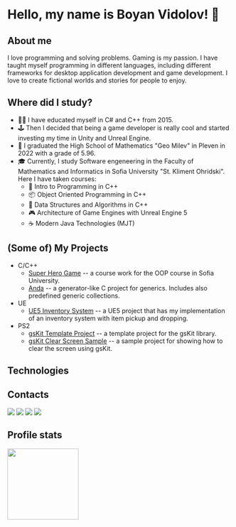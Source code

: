 # Hello, my name is Boyan Vidolov! 👋

## About me

I love programming and solving problems. 
Gaming is my passion. 
I have taught myself programming in different languages, including different frameworks for desktop application development and game development. 
I love to create fictional worlds and stories for people to enjoy.

## Where did I study?

* 🧑‍💻 I have educated myself in C# and C++ from 2015.
* 🕹️ Then I decided that being a game developer is really cool and started investing my time in Unity and Unreal Engine.
* 🏫 I graduated the High School of Mathematics "Geo Milev" in Pleven in 2022 with a grade of 5.96.
* 🎓 Currently, I study Software engeneering in the Faculty of Mathematics and Informatics in Sofia University "St. Kliment Ohridski". Here I have taken courses:
  * 🐣 Intro to Programming in C++
  * 📦 Object Oriented Programming in C++
  * 📃 Data Structures and Algorithms in C++
  * 🎮 Architecture of Game Engines with Unreal Engine 5
  * ☕ Modern Java Technologies (MJT)

## (Some of) My Projects

* C/C++
  * [Super Hero Game](https://github.com/boyan1742/super-hero-game) -- a course work for the OOP course in Sofia University.
  * [Anda](https://github.com/boyan1742/anda) -- a generator-like C project for generics. Includes also predefined generic collections.
* UE
  * [UE5 Inventory System](https://github.com/boyan1742/UE5InventorySystem) -- a UE5 project that has my implementation of an inventory system with item pickup and dropping.
* PS2
  * [gsKit Template Project](https://github.com/boyan1742/ps2_gsKit_template) -- a template project for the gsKit library.
  * [gsKit Clear Screen Sample](https://github.com/boyan1742/ps2_gsKit_clearScreen) -- a sample project for showing how to clear the screen using gsKit.

## Technologies



## Contacts

[<img src="https://img.shields.io/badge/linkedin-%230077B5.svg?&style=for-the-badge&logo=linkedin&logoColor=black">](https://www.linkedin.com/in/boyan-vidolov-1b2b4626a/) 
[<img src = "https://img.shields.io/badge/instagram-%23E4405F.svg?&style=for-the-badge&logo=instagram&logoColor=black">](https://www.instagram.com/boyan.1742) 
[<img src = "https://img.shields.io/badge/facebook-%231877F2.svg?&style=for-the-badge&logo=facebook&logoColor=black">](https://www.facebook.com/boyan.vidolov)
[<img src = "https://img.shields.io/badge/x-%231877F2.svg?&style=for-the-badge&logo=x&logoColor=black">](https://www.twitter.com/boyan1742)

## Profile stats

<img height="160" src="https://github-readme-stats.vercel.app/api/top-langs/?username=boyan1742&layout=compact" />
